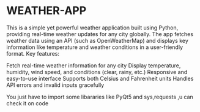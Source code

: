 # WEATHER-APP
This is a simple yet powerful weather application built using Python, providing real-time weather updates for any city globally. The app fetches weather data using an API (such as OpenWeatherMap) and displays key information like temperature and weather conditions in a user-friendly format.
Key features:

Fetch real-time weather information for any city
Display temperature, humidity, wind speed, and conditions (clear, rainy, etc.)
Responsive and easy-to-use interface
Supports both Celsius and Fahrenheit units
Handles API errors and invalid inputs gracefully



You just have to import some libararies like PyQt5 and sys,requests ,u can check it on code
